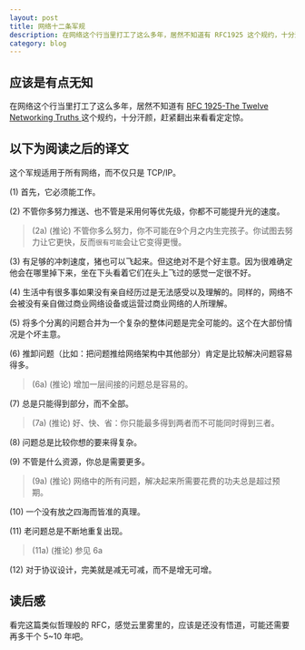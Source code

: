 ```yaml
---
layout: post
title: 网络十二条军规
description: 在网络这个行当里打工了这么多年，居然不知道有 RFC1925 这个规约，十分汗颜，赶紧翻出来看看定定惊。
category: blog
---
```


## 应该是有点无知

在网络这个行当里打工了这么多年，居然不知道有 [RFC 1925-The Twelve Networking Truths
](https://tools.ietf.org/html/rfc1925) 这个规约，十分汗颜，赶紧翻出来看看定定惊。

## 以下为阅读之后的译文

这个军规适用于所有网络，而不仅只是 TCP/IP。

(1) 首先，它必须能工作。

(2) 不管你多努力推送、也不管是采用何等优先级，你都不可能提升光的速度。
   > (2a) (推论) 不管你多么努力，你不可能在9个月之内生完孩子。你试图去努力让它更快，反而``很有可能``会让它变得更慢。
   
(3) 有足够的冲刺速度，猪也可以飞起来。但这绝对不是个好主意。因为很难确定他会在哪里掉下来，坐在下头看着它们在头上飞过的感觉一定很不好。

(4) 生活中有很多事如果没有亲自经历过是无法感受以及理解的。同样的，网络不会被没有亲自做过商业网络设备或运营过商业网络的人所理解。

(5) 将多个分离的问题合并为一个复杂的整体问题是完全可能的。这个在大部份情况是个坏主意。

(6) 推卸问题（比如：把问题推给网络架构中其他部分）肯定是比较解决问题容易得多。
   > (6a) (推论) 增加一层间接的问题总是容易的。

(7) 总是只能得到部分，而不全部。
  > (7a) (推论) 好、快、省：你只能最多得到两者而不可能同时得到三者。

(8) 问题总是比较你想的要来得复杂。

(9) 不管是什么资源，你总是需要更多。
  > (9a) (推论) 网络中的所有问题，解决起来所需要花费的功夫总是超过预期。

(10) 一个没有放之四海而皆准的真理。

(11) 老问题总是不断地重复出现。
  > (11a) (推论) 参见 6a
  
(12) 对于协议设计，完美就是减无可减，而不是增无可增。


## 读后感

看完这篇类似哲理般的 RFC，感觉云里雾里的，应该是还没有悟道，可能还需要再多干个 5~10 年吧。





